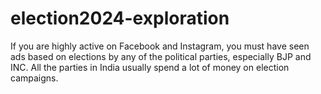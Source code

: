 # election2024-exploration
If you are highly active on Facebook and Instagram, you must have seen ads based on elections by any of the political parties, especially BJP and INC. All the parties in India usually spend a lot of money on election campaigns.
